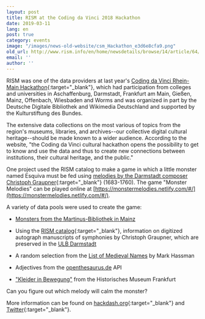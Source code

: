 ```yaml
---
layout: post
title: RISM at the Coding da Vinci 2018 Hackathon
date: 2019-03-11
lang: en
post: true
category: events
image: "/images/news-old-website/csm_Hackathon_e3d6e8cfa9.png"
old_url: http://www.rism.info/en/home/newsdetails/browse/14/article/64/rism-at-the-coding-da-vinci-2018-hackathon.html
email: ''
author: ''
---
```


RISM was one of the data providers at last year's [Coding da Vinci Rhein-Main Hackathon](https://codingdavinci.de/events/rheinmain/){:target="_blank"}, which had participation from colleges and universities in Aschaffenburg, Darmstadt, Frankfurt am Main, Gießen, Mainz, Offenbach, Wiesbaden and Worms and was organized in part by the Deutsche Digitale Bibliothek and Wikimedia Deutschland and supported by the Kulturstiftung des Bundes.

The extensive data collections on the most various of topics from the region's museums, libraries, and archives--our collective digital cultural heritage--should be made known to a wider audience. According to the website, "the Coding da Vinci cultural hackathon opens the possibility to get to know and use the data and thus to create new connections between institutions, their cultural heritage, and the public."

One project used the RISM catalog to make a game in which a little monster named Esquiva must be fed using [melodies by the Darmstadt composer Christoph Graupner](https://opac.rism.info/search?View=rism&author=graupner+christoph&siglum=D-DS){:target="_blank"} (1683-1760). The game "Monster Melodies" can be played online at [https://monstermelodies.netlify.com/#/](https://monstermelodies.netlify.com/#/).

A variety of data pools were used to create the game:

- [Monsters from the Martinus-Bibliothek in Mainz](https://codingdavinci.de/daten/#martinus_bibliothek)

- Using the [RISM catalog](https://opac.rism.info/index.php?id=4){:target="_blank"}, information on digitized autograph manuscripts of symphonies by Christoph Graupner, which are preserved in the [ULB Darmstadt](https://codingdavinci.de/daten/#ulb_darmstadt)

- A random selection from the [List of Medieval Names](https://www.mithrilandmages.com/utilities/MedievalBrowse.php) by Mark Hassman

- Adjectives from the [openthesaurus.de](https://www.openthesaurus.de/about/api) API

- ["Kleider in Bewegung"](https://codingdavinci.de/daten/#histmus_ffm) from the Historisches Museum Frankfurt


Can you figure out which melody will calm the monster?

More information can be found on [hackdash.org](https://hackdash.org/projects/5bd4a33096a2952c33e302c9){:target="_blank"} and [Twitter](https://twitter.com/search?q=%23monstermelodies&src=typd&lang=de){:target="_blank"}.
